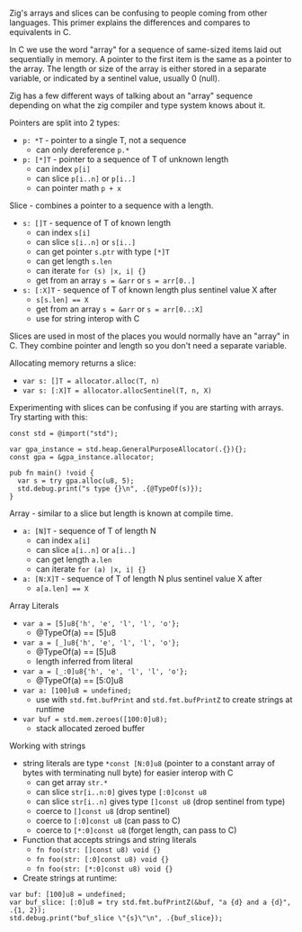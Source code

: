 Zig's arrays and slices can be confusing to people coming from other languages.  This primer explains the differences and compares to equivalents in C.

In C we use the word "array" for a sequence of same-sized items laid out sequentially in memory.  A pointer to the first item is the same as a pointer to the array.  The length or size of the array is either stored in a separate variable, or indicated by a sentinel value, usually 0 (null).

Zig has a few different ways of talking about an "array" sequence depending on what the zig compiler and type system knows about it.

Pointers are split into 2 types:
- `p: *T` - pointer to a single T, not a sequence
  - can only dereference `p.*`
- `p: [*]T` - pointer to a sequence of T of unknown length
  - can index `p[i]`
  - can slice `p[i..n]` or `p[i..]`
  - can pointer math `p + x`

Slice - combines a pointer to a sequence with a length.
- `s: []T` - sequence of T of known length
  - can index `s[i]`
  - can slice `s[i..n]` or `s[i..]`
  - can get pointer `s.ptr` with type `[*]T`
  - can get length `s.len`
  - can iterate `for (s) |x, i| {}`
  - get from an array `s = &arr` or `s = arr[0..]`
- `s: [:X]T` - sequence of T of known length plus sentinel value X after
  - `s[s.len] == X`
  - get from an array `s = &arr` or `s = arr[0..:X]`
  - use for string interop with C

Slices are used in most of the places you would normally have an "array" in C.  They combine pointer and length so you don't need a separate variable.

Allocating memory returns a slice:
- `var s: []T = allocator.alloc(T, n)`
- `var s: [:X]T = allocator.allocSentinel(T, n, X)`

Experimenting with slices can be confusing if you are starting with arrays.  Try starting with this:
```
const std = @import("std");

var gpa_instance = std.heap.GeneralPurposeAllocator(.{}){};
const gpa = &gpa_instance.allocator;

pub fn main() !void {
  var s = try gpa.alloc(u8, 5);
  std.debug.print("s type {}\n", .{@TypeOf(s)});
}
```


Array - similar to a slice but length is known at compile time.
- `a: [N]T` - sequence of T of length N
  - can index `a[i]`
  - can slice `a[i..n]` or `a[i..]`
  - can get length `a.len`
  - can iterate `for (a) |x, i| {}`
- `a: [N:X]T` - sequence of T of length N plus sentinel value X after
  - `a[a.len] == X`

Array Literals
- `var a = [5]u8{'h', 'e', 'l', 'l', 'o'};`
  - @TypeOf(a) == [5]u8
- `var a = [_]u8{'h', 'e', 'l', 'l', 'o'};`
  - @TypeOf(a) == [5]u8
  - length inferred from literal
- `var a = [_:0]u8{'h', 'e', 'l', 'l', 'o'};`
  - @TypeOf(a) == [5:0]u8
- `var a: [100]u8 = undefined;`
  - use with `std.fmt.bufPrint` and `std.fmt.bufPrintZ` to create strings at runtime
- `var buf = std.mem.zeroes([100:0]u8);`
  - stack allocated zeroed buffer


Working with strings
- string literals are type `*const [N:0]u8` (pointer to a constant array of bytes with terminating null byte) for easier interop with C
  - can get array `str.*`
  - can slice `str[i..n:0]` gives type `[:0]const u8`
  - can slice `str[i..n]` gives type `[]const u8` (drop sentinel from type)
  - coerce to `[]const u8` (drop sentinel)
  - coerce to `[:0]const u8` (can pass to C)
  - coerce to `[*:0]const u8` (forget length, can pass to C)
- Function that accepts strings and string literals
  - `fn foo(str: []const u8) void {}`
  - `fn foo(str: [:0]const u8) void {}`
  - `fn foo(str: [*:0]const u8) void {}`
- Create strings at runtime:
```
var buf: [100]u8 = undefined;
var buf_slice: [:0]u8 = try std.fmt.bufPrintZ(&buf, "a {d} and a {d}", .{1, 2});
std.debug.print("buf_slice \"{s}\"\n", .{buf_slice});
```
